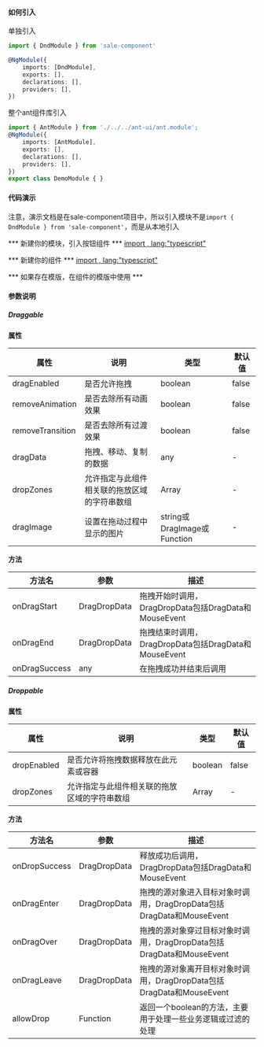 #### 如何引入 ####
单独引入
``` typescript
import { DndModule } from 'sale-component'

@NgModule({
    imports: [DndModule],
    exports: [],
    declarations: [],
    providers: [],
})

```

整个ant组件库引入
``` typescript
import { AntModule } from './../../ant-ui/ant.module';
@NgModule({
    imports: [AntModule],
    exports: [],
    declarations: [],
    providers: [],
})
export class DemoModule { }
```
#### 代码演示 ####

注意，演示文档是在sale-component项目中，所以引入模块不是`import { DndModule } from 'sale-component'`，而是从本地引入

*** 新建你的模块，引入按钮组件 ***
[import , lang:"typescript"](dnd-demo.module.ts)

*** 新建你的组件 ***
[import , lang:"typescript"](dnd-demo-simple.component.ts)

*** 如果存在模版，在组件的模版中使用 ***

<!-- dnd-demo-simple.component.html -->

#### 参数说明

##### Draggable

**属性**

属性|说明|类型|默认值
---|---|---|---
dragEnabled|是否允许拖拽 |	boolean	|false
removeAnimation |	是否去除所有动画效果|	boolean	|false
removeTransition | 是否去除所有过渡效果|	boolean|	false
dragData | 拖拽、移动、复制的数据 | any| -
dropZones |	允许指定与此组件相关联的拖放区域的字符串数组|	Array<string>|	-
dragImage | 设置在拖动过程中显示的图片 | string或DragImage或Function| -

**方法**

方法名|参数|描述
---|---|---
onDragStart|DragDropData |	拖拽开始时调用，DragDropData包括DragData和MouseEvent
onDragEnd |	DragDropData|	拖拽结束时调用，DragDropData包括DragData和MouseEvent
onDragSuccess| any|在拖拽成功并结束后调用

##### Droppable

**属性**

属性|说明|类型|默认值
---|---|---|---
dropEnabled |	是否允许将拖拽数据释放在此元素或容器	|boolean| false
dropZones |	允许指定与此组件相关联的拖放区域的字符串数组|	Array<string>	| -

**方法**

方法名|参数|描述
---|---|---
onDropSuccess|DragDropData |	释放成功后调用，DragDropData包括DragData和MouseEvent
onDragEnter |DragDropData	|	拖拽的源对象进入目标对象时调用，DragDropData包括DragData和MouseEvent
onDragOver| DragDropData|拖拽的源对象穿过目标对象时调用，DragDropData包括DragData和MouseEvent
onDragLeave| DragDropData|拖拽的源对象离开目标对象时调用，DragDropData包括DragData和MouseEvent
allowDrop|Function|返回一个boolean的方法，主要用于处理一些业务逻辑或过滤的处理
